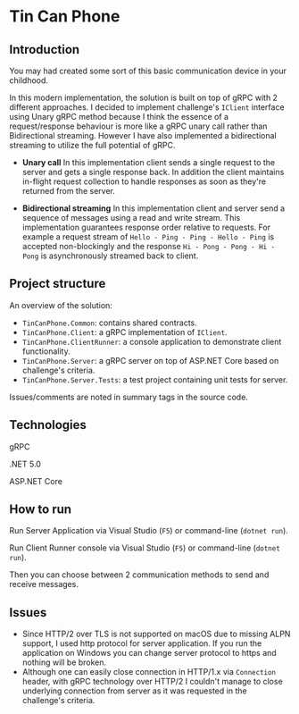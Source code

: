 # Tin Can Phone
## Introduction
You may had created some sort of this basic communication device in your childhood.

In this modern implementation, the solution is built on top of gRPC with 2 different approaches.
I decided to implement challenge's `IClient` interface using Unary gRPC method because I think the essence of a request/response behaviour is more like a gRPC unary call rather than Bidirectional streaming. 
However I have also implemented a bidirectional streaming to utilize the full potential of gRPC.
 - **Unary call**
  In this implementation client sends a single request to the server and gets a single response back. In addition the client maintains in-flight request collection to handle responses as soon as they're returned from the server.
  
 - **Bidirectional streaming**
  In this implementation client and server send a sequence of messages using a read and write stream. This implementation guarantees response order relative to requests.
  For example a request stream of `Hello - Ping - Ping - Hello - Ping` is accepted non-blockingly and the response `Hi - Pong - Pong - Hi - Pong` is asynchronously streamed back to client.

## Project structure
An overview of the solution:
- `TinCanPhone.Common`: contains shared contracts.
- `TinCanPhone.Client`: a gRPC implementation of `IClient`.
- `TinCanPhone.ClientRunner`: a console application to demonstrate client functionality.
- `TinCanPhone.Server`: a gRPC server on top of ASP.NET Core based on challenge's criteria.
- `TinCanPhone.Server.Tests`: a test project containing unit tests for server.

Issues/comments are noted in summary tags in the source code.

## Technologies
gRPC

.NET 5.0

ASP.NET Core

## How to run
Run Server Application via Visual Studio (`F5`) or command-line (`dotnet run`).

Run Client Runner console via Visual Studio (`F5`) or command-line (`dotnet run`).

Then you can choose between 2 communication methods to send and receive messages.

## Issues
  - Since HTTP/2 over TLS is not supported on macOS due to missing ALPN support, I used http protocol for server application.
  If you run the application on Windows you can change server protocol to https and nothing will be broken.
  - Although one can easily close connection in HTTP/1.x via `Connection` header, with gRPC technology over HTTP/2 I couldn't manage to close underlying connection from server as it was requested in the challenge's criteria.
